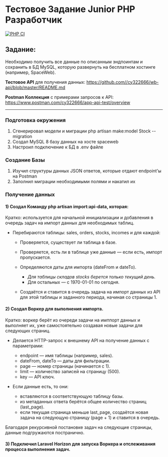 # Тестовое Задание Junior PHP Разработчик

[![PHP CI](https://github.com/behindthep/test-assignment-1/actions/workflows/workflow.yml/badge.svg)](https://github.com/behindthep/test-assignment-1/actions/workflows/workflow.yml)

## Задание:
Необходимо получить все данные по описанным эндпоинтам и сохранить в БД MySQL, которую развернуть на бесплатном хостинге (например, SpaceWeb).

**Тестовое API** для получения данных: https://github.com//cy322666/wb-api/blob/master/README.md

**Postman Коллекция** с примерами запросов к API: https://www.postman.com/cy322666/app-api-test/overview

---

### Подготовка окружения

1) Сгенерировал модели и миграции php artisan make:model Stock --migration
2) Создал MySQL 8 базу данных на хосте spaceweb
3) Настроил подключение к БД в .env файле

### Создание Базы

1) Изучил структуры данных JSON ответов, которые отдают endpoint'ы на Postman
2) Заполнил миграции необходимыми полями и накатил их

### Получение данных

#### 1) Создал Команду php artisan import:api-data, которая:

Кратко: используется для начальной инициализации и добавления в очередь задач на импорт данных для необходимых таблиц.

- Перебираются таблицы: sales, orders, stocks, incomes и для каждой:
    - Проверяется, существует ли таблица в базе.
    - Проверяется, есть ли в таблице уже данные — если есть, импорт пропускается.

    - Определяются даты для импорта (dateFrom и dateTo).
        - *Для таблицы складов stocks берется только текущий день.*
        - Для остальных — с 1970-01-01 по сегодня.

    - Создаётся и ставится в очередь задача на импорт данных из API для этой таблицы и заданного периода, начиная со страницы 1.

#### 2) Создал Воркер для выполнения импорта.

Кратко: воркер берёт из очереди задачи на имппорт данных и выполняет их, уже самостоятельно создавая новые задачи для следующих страниц.

- Делается HTTP-запрос к внешнему API на получение данных с параметрами:
    - endpoint — имя таблицы (например, sales).
    - dateFrom, dateTo — даты для фильтрации.
    - page — номер страницы (начинается с 1).
    - limit — количество записей на страницу (500).
    - key — API ключ.

- Если данные есть, то они:
    - вставляются в соответствующую таблицу базы.
    - из метаданных ответа берётся общее количество страниц (last_page).
    - если текущая страница меньше last_page, создаётся новая задача на следующую страницу (page + 1) и ставится в очередь.

Благодаря рекурсивной постановке задач на следующие страницы, данные подгружаются постранично.

#### 3) Подключил Laravel Horizon для запуска Воркера и отслеживания процесса выполнения задач.
